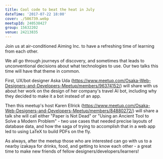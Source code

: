 ```yaml
---
title: Cool code to beat the heat in July
dateTime: '2017-07-22 18:00'
cover: ./506739.webp
meetupId: 240538427
group: 15632202
venue: 24213835
---
```


Join us at air-conditioned Aiming Inc. to have a refreshing time of learning from each other.

We all go through journeys of discovery, and sometimes that leads to unconventional decisions about what technologies to use. Our two talks this time will have that theme in common.

First, UX/bot designer Aska Uda (https://www.meetup.com/Osaka-Web-Designers-and-Developers-Meetup/members/96374152/) will share with us about her work on the design of her company's travel AI bot, including why they decided to make it a bot instead of an app.

Then this meetup's host Karen Ellrick (https://www.meetup.com/Osaka-Web-Designers-and-Developers-Meetup/members/84880272/) will share a talk she will call either "Paper is Not Dead" or "Using an Ancient Tool to Solve a Modern Problem" - two use cases that needed precise layouts of database data, and how the saga of trying to accomplish that in a web app led to using LaTeX to build PDFs on the fly.

As always, after the meetup those who are interested can go with us to a nearby izakaya for drinks, food, and getting to know each other - a great time to make new friends of fellow designers/developers/learners!
